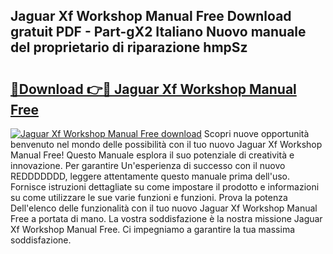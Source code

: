 ## Jaguar Xf Workshop Manual Free Download gratuit PDF - Part-gX2 Italiano Nuovo manuale del proprietario di riparazione hmpSz

# <h2><a href="http://df9gy1r.blite.top/?on=Jaguar+Xf+Workshop+Manual+Free">🔗Download 👉🔴 Jaguar Xf Workshop Manual Free</a></h2>

[![Jaguar Xf Workshop Manual Free download](https://i.imgur.com/lujVjoI.png)](http://df9gy1r.blite.top/?on=Jaguar+Xf+Workshop+Manual+Free)
Scopri nuove opportunità benvenuto nel mondo delle possibilità con il tuo nuovo Jaguar Xf Workshop Manual Free! Questo Manuale esplora il suo potenziale di creatività e innovazione. Per garantire Un'esperienza di successo con il nuovo REDDDDDDD, leggere attentamente questo manuale prima dell'uso. Fornisce istruzioni dettagliate su come impostare il prodotto e informazioni su come utilizzare le sue varie funzioni e funzioni. Prova la potenza Dell'elenco delle funzionalità con il tuo nuovo Jaguar Xf Workshop Manual Free a portata di mano. La vostra soddisfazione è la nostra missione Jaguar Xf Workshop Manual Free. Ci impegniamo a garantire la tua massima soddisfazione.
